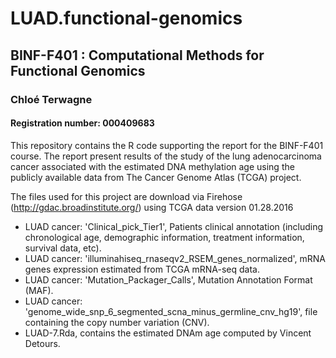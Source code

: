 # LUAD.functional-genomics
## BINF-F401 : Computational Methods for Functional Genomics
### Chloé Terwagne
#### Registration number: 000409683

This repository contains the R code supporting the report for the BINF-F401 course.
The report present results of the study of the lung adenocarcinoma cancer associated with the estimated DNA methylation age using the publicly available data from The Cancer Genome Atlas (TCGA) project.

The files used for this project are download via Firehose (http://gdac.broadinstitute.org/) using TCGA data version 01.28.2016

- LUAD cancer: 'Clinical\_pick\_Tier1', Patients clinical annotation (including chronological age, demographic information, treatment information, survival data, etc).
- LUAD cancer: 'illuminahiseq\_rnaseqv2\_RSEM\_genes\_normalized', mRNA genes expression estimated from TCGA mRNA-seq data.
- LUAD cancer: 'Mutation\_Packager\_Calls', Mutation Annotation Format (MAF).
- LUAD cancer: 'genome\_wide\_snp\_6\_segmented\_scna\_minus\_germline\_cnv\_hg19', file containing the copy number variation (CNV).
- LUAD-7.Rda, contains the estimated DNAm age computed by Vincent Detours.

